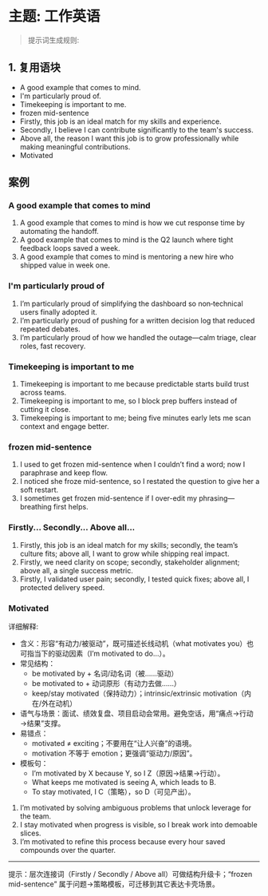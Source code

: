 # 主题: 工作英语
> 提示词生成规则:  
## 1. 复用语块
- A good example that comes to mind. 
- I'm particularly proud of.
- Timekeeping is important to me.
- frozen mid-sentence
- Firstly, this job is an ideal match for my skills and experience.
- Secondly, I believe I can contribute significantly to the team's success.
- Above all, the reason I want this job is to grow professionally while making meaningful contributions.
- Motivated

## 案例
### A good example that comes to mind
1. A good example that comes to mind is how we cut response time by automating the handoff.
2. A good example that comes to mind is the Q2 launch where tight feedback loops saved a week.
3. A good example that comes to mind is mentoring a new hire who shipped value in week one.

### I'm particularly proud of
1. I’m particularly proud of simplifying the dashboard so non‑technical users finally adopted it.
2. I’m particularly proud of pushing for a written decision log that reduced repeated debates.
3. I’m particularly proud of how we handled the outage—calm triage, clear roles, fast recovery.

### Timekeeping is important to me
1. Timekeeping is important to me because predictable starts build trust across teams.
2. Timekeeping is important to me, so I block prep buffers instead of cutting it close.
3. Timekeeping is important to me; being five minutes early lets me scan context and engage better.

### frozen mid-sentence
1. I used to get frozen mid-sentence when I couldn’t find a word; now I paraphrase and keep flow.
2. I noticed she froze mid-sentence, so I restated the question to give her a soft restart.
3. I sometimes get frozen mid-sentence if I over-edit my phrasing—breathing first helps.

### Firstly... Secondly... Above all...
1. Firstly, this job is an ideal match for my skills; secondly, the team’s culture fits; above all, I want to grow while shipping real impact.
2. Firstly, we need clarity on scope; secondly, stakeholder alignment; above all, a single success metric.
3. Firstly, I validated user pain; secondly, I tested quick fixes; above all, I protected delivery speed.

### Motivated
详细解释:

- 含义：形容“有动力/被驱动”，既可描述长线动机（what motivates you）也可指当下的驱动因素（I’m motivated to do…）。
- 常见结构：
	- be motivated by + 名词/动名词（被……驱动）
	- be motivated to + 动词原形（有动力去做……）
	- keep/stay motivated（保持动力）；intrinsic/extrinsic motivation（内在/外在动机）
- 语气与场景：面试、绩效复盘、项目启动会常用。避免空话，用“痛点→行动→结果”支撑。
- 易错点：
	- motivated ≠ exciting；不要用在“让人兴奋”的语境。
	- motivation 不等于 emotion；更强调“驱动力/原因”。
- 模板句：
	- I’m motivated by X because Y, so I Z（原因→结果→行动）。
	- What keeps me motivated is seeing A, which leads to B.
	- To stay motivated, I C（策略），so D（可见产出）。

1. I’m motivated by solving ambiguous problems that unlock leverage for the team.
2. I stay motivated when progress is visible, so I break work into demoable slices.
3. I’m motivated to refine this process because every hour saved compounds over the quarter.

---
提示：层次连接词（Firstly / Secondly / Above all）可做结构升级卡；“frozen mid-sentence” 属于问题→策略模板，可迁移到其它表达卡壳场景。
